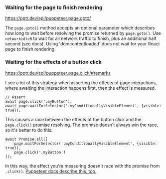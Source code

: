 ### Waiting for the page to finish rendering
https://pptr.dev/api/puppeteer.page.goto/

The `page.goto()` method accepts an optional parameter which describes how long to wait before resolving the promise returned by `page.goto()`.
Use `networkidle0` to wait for all network traffic to finish, plus an additional half second (see docs). Using 'domcontentloaded' does not wait for your React page to finish rendering.


### Waiting for the effects of a button click
https://pptr.dev/api/puppeteer.page.click/#remarks

I see a lot of this strategy when asserting the effects of page interactions, where awaiting the interaction happens first, then the effect is measured.
```
// Assert
await page.click('.myButton');
await page.waitForSelector('.myConditionallyVisibleElement', {visible: true});
```

This causes a race between the effects of the button click and the `page.click()` promise resolving. The promise doesn't always win the race, so it's better to do this:
```
await Promise.all([
	page.waitForSelector('.myConditionallyVisibleElement', {visible: true}),
	page.click('.myButton')
]);
```
In this way, the effect you're measuring doesn't race with the promise from `.click()`. 
[Puppeteer docs describe this, too.](https://pptr.dev/api/puppeteer.page.click/#remarks)

